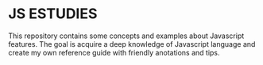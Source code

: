 # JS ESTUDIES

This repository contains some concepts and examples about Javascript features.
The goal is acquire a deep knowledge of Javascript language and create my own reference guide with friendly anotations and tips.
